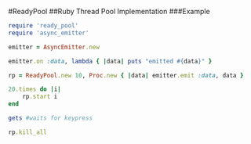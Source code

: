 #ReadyPool
##Ruby Thread Pool Implementation
###Example
```ruby
require 'ready_pool'
require 'async_emitter'

emitter = AsyncEmitter.new

emitter.on :data, lambda { |data| puts "emitted #{data}" }

rp = ReadyPool.new 10, Proc.new { |data| emitter.emit :data, data }

20.times do |i|
	rp.start i
end

gets #waits for keypress 

rp.kill_all

```


